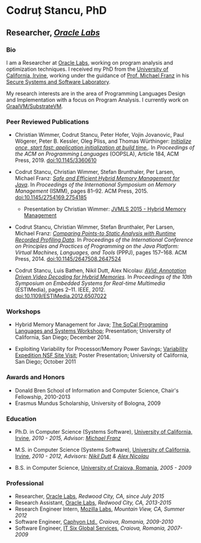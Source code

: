 # Codruț Stancu, PhD

## Researcher, _[Oracle Labs](http://labs.oracle.com/)_

### Bio

I am a Researcher at [Oracle Labs](http://labs.oracle.com), working on program analysis and optimization techniques.
I received my PhD from the [University of California, Irvine](http://uci.edu), working under the guidance of [Prof. Michael Franz](http://www.michaelfranz.com) in his [Secure Systems and Software Laboratory](http://www.ssllab.org).

My research interests are in the area of Programming Languages Design and Implementation with a focus on Program Analysis. I currently work on [GraalVM/SubstrateVM](https://github.com/oracle/graal).

### Peer Reviewed Publications

- Christian Wimmer, Codrut Stancu, Peter Hofer, Vojin Jovanovic, Paul Wögerer, Peter B. Kessler, Oleg Pliss, and Thomas Würthinger: _[Initialize once, start fast: application initialization at build time.](3360610.pdf)_. In _Proceedings of the ACM on Programming Languages_ (OOPSLA), Article 184, ACM Press, 2019. [doi:10.1145/3360610](https://doi.org/10.1145/3360610)

- Codrut Stancu, Christian Wimmer, Stefan Brunthaler, Per Larsen, Michael Franz: _[Safe and Efficient Hybrid Memory Management for Java](p81-stancu.pdf)_. In _Proceedings of the International Symposium on Memory Management_ (ISMM), pages 81–92. ACM Press, 2015. [doi:10.1145/2754169.2754185](http://dx.doi.org/10.1145/2754169.2754185)
  - Presentation by Christian Wimmer: [JVMLS 2015 - Hybrid Memory Management](https://www.youtube.com/watch?v=3JphI1Z0MTk)

- Codrut Stancu, Christian Wimmer, Stefan Brunthaler, Per Larsen, Michael Franz: _[Comparing Points-to Static Analysis with Runtime Recorded Profiling Data](p157-stancu.pdf)_. In _Proceedings of the International Conference on Principles and Practices of Programming on the Java Platform: Virtual Machines, Languages, and Tools_ (PPPJ), pages 157–168. ACM Press, 2014. [doi:10.1145/2647508.2647524](http://dx.doi.org/10.1145/2647508.2647524)

- Codrut Stancu, Luis Bathen, Nikil Dutt, Alex Nicolau: _[AVid: Annotation Driven Video Decoding for Hybrid Memories](06507022.pdf)_. In _Proceedings of the 10th Symposium on Embedded Systems for Real-time Multimedia_ (ESTIMedia), pages 2–11. IEEE, 2012. [doi:10.1109/ESTIMedia.2012.6507022](http://dx.doi.org/10.1109/ESTIMedia.2012.6507022)

### Workshops

- Hybrid Memory Management for Java; [The SoCal Programing Languages and Systems Workshop](http://socalpls.org/); Presentation; University of California, San Diego; December 2014.

- Exploiting Variability for Processor/Memory Power Savings; [Variability Expedition NSF Site Visit](http://www.variability.org); Poster Presentation; University of California, San Diego; October 2011

### Awards and Honors

- Donald Bren School of Information and Computer Science, Chair's Fellowship, 2010-2013
- Erasmus Mundus Scholarship, University of Bologna, 2009

### Education

- Ph.D. in Computer Science (Systems Software), [University of California, Irvine](http://uci.edu/), _2010 - 2015, Advisor: [Michael Franz](http://www.michaelfranz.com/)_

- M.S. in Computer Science (Systems Software), [University of California, Irvine](http://uci.edu/), _2010 - 2012, Advisors: [Nikil Dutt](http://www.ics.uci.edu/~dutt/) & [Alex Nicolau](http://www.ics.uci.edu/~nicolau/)_

- B.S. in Computer Science, [University of Craiova, Romania](http://software.ucv.ro/en/), _2005 - 2009_


### Professional

- Researcher, [Oracle Labs](http://labs.oracle.com/), _Redwood City, CA, since July 2015_
- Research Assistant, [Oracle Labs](http://labs.oracle.com/), _Redwood City, CA, 2013-2015_
- Research Engineer Intern, [Mozilla Labs](http://mozillalabs.com/), _Mountain View, CA, Summer 2012_
- Software Engineer, [Caphyon Ltd.](http://www.caphyon.com/), _Craiova, Romania, 2009-2010_
- Software Engineer, [IT Six Global Services](https://www.itsix.com/), _Craiova, Romania, 2007-2009_
